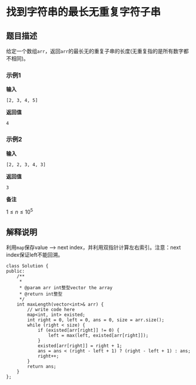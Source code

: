 # 找到字符串的最长无重复字符子串

## 题目描述

给定一个数组```arr```，返回```arr```的最长无的重复子串的长度(无重复指的是所有数字都不相同)。

### 示例1

**输入**
```
[2, 3, 4, 5]
```
**返回值**
```
4
```

### 示例2

**输入**
```
[2, 2, 3, 4, 3]
```
**返回值**
```
3
```

**备注**

$1 \leq n \leq 10^5$


## 解释说明

利用```map```保存value --> next index，并利用双指针计算左右索引。注意：next index保证left不能回溯。

```
class Solution {
public:
    /**
     *
     * @param arr int整型vector the array
     * @return int整型
     */
    int maxLength(vector<int>& arr) {
        // write code here
        map<int, int> existed;
        int right = 0, left = 0, ans = 0, size = arr.size();
        while (right < size) {
            if (existed[arr[right]] != 0) {
                left = max(left, existed[arr[right]]);
            }
            existed[arr[right]] = right + 1;
            ans = ans < (right - left + 1) ? (right - left + 1) : ans;
            right++;
        }
        return ans;
    }
};
```